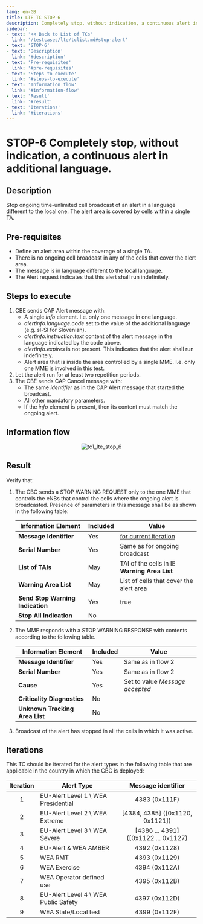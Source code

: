 ```yaml
---
lang: en-GB
title: LTE TC STOP-6
description: Completely stop, without indication, a continuous alert in additional language.
sidebar:
- text: '<< Back to List of TCs'
  link: '/testcases/lte/tclist.md#stop-alert'
- text: 'STOP-6'
- text: 'Description'
  link: '#description'
- text: 'Pre-requisites'
  link: '#pre-requisites'
- text: 'Steps to execute'
  link: '#steps-to-execute'
- text: 'Information flow'
  link: '#information-flow'
- text: 'Result'
  link: '#result'
- text: 'Iterations'
  link: '#iterations'
---
```


# **STOP-6** Completely stop, without indication, a continuous alert in additional language.

## Description

Stop ongoing time-unlimited cell broadcast of an alert in a language different
to the local one. The alert area is covered by cells within a single TA.

## Pre-requisites

* Define an alert area within the coverage of a single TA.
* There is no ongoing cell broadcast in any of the cells that cover the alert area.
* The message is in language different to the local language.
* The Alert request indicates that this alert shall run indefinitely.

## Steps to execute

1. CBE sends CAP Alert message with:
   - A single *info* element. I.e. only one message in one language.
   - *alertinfo.language.code* set to the value of the additional language 
     (e.g. sl-SI for Slovenian).
   - *alertinfo.instruction.text* content of the alert message in the 
     language indicated by the code above.
   - *alertInfo.expires* is not present. This indicates that the alert shall 
     run indefinitely.
   - Alert area that is inside the area controlled by a single MME. I.e.
     only one MME is involved in this test.
2. Let the alert run for at least two repetition periods.
3. The CBE sends CAP Cancel message with:
   - The same *identifier* as in the CAP Alert message that started the 
     broadcast.
   - All other mandatory parameters.
   - If the *info* element is present, then its content must match the ongoing
     alert.

## Information flow

<div style="text-align: center;">

![tc1_lte_stop_6](/assets/img/flows/lte/stop/tc_lte_stop_6.svg)

</div>

## Result

Verify that:

1. The CBC sends a STOP WARNING REQUEST only to the one MME 
   that controls the eNBs that control the cells where the ongoing alert is 
   broadcasted. Presence of parameters in this message shall be as shown in the
   following table:

   | Information Element | Included | Value |
   | ------------------- | -------- | ----- |
   | **Message Identifier** | Yes | [for current iteration](/testcases/lte/stop/tc6/#iterations) |
   | **Serial Number** | Yes | Same as for ongoing broadcast |
   | **List of TAIs** | May | TAI of the cells in IE **Warning Area List** |
   | **Warning Area List** | May | List of cells that cover the alert area |
   | **Send Stop Warning Indication** | Yes | true |
   | **Stop All Indication** | No |  |

2. The MME responds with a STOP WARNING RESPONSE with contents according to the
   following table.

   | Information Element | Included | Value |
   | ------------------- | -------- | ----- |
   | **Message Identifier** | Yes | Same as in flow 2 |
   | **Serial Number** | Yes | Same as in flow 2 |
   | **Cause** | Yes | Set to value *Message accepted* |
   | **Criticality Diagnostics** | No | |
   | **Unknown Tracking Area List** | No | |

3. Broadcast of the alert has stopped in all the cells in which it was active.

## Iterations

This TC should be iterated for the alert types in the following table that are 
applicable in the country in which the CBC is deployed:

| Iteration | Alert Type | Message identifier |
|:---:|------------|:------------------:|
| 1 | EU-Alert Level 1 \ WEA Presidential | 4383 (0x111F) |
| 2 | EU-Alert Level 2 \ WEA Extreme | [4384, 4385] ([0x1120, 0x1121]) |
| 3 | EU-Alert Level 3 \ WEA Severe | [4386 ... 4391] ([0x1122 ... 0x1127) |
| 4 | EU-Alert & WEA AMBER | 4392 (0x1128) |
| 5 | WEA RMT | 4393 (0x1129) |
| 6 | WEA Exercise | 4394 (0x112A) |
| 7 | WEA Operator defined use | 4395 (0x112B) |
| 8 | EU-Alert Level 4 \ WEA Public Safety | 4397 (0x112D) |
| 9 | WEA State/Local test | 4399 (0x112F) |
